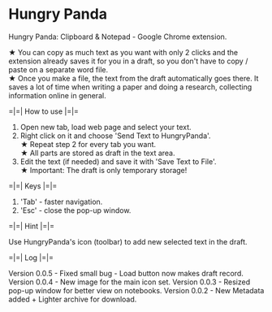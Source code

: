 # Hungry Panda
Hungry Panda: Clipboard &amp; Notepad - Google Chrome extension.

★ You can copy as much text as you want with only 2 clicks and the extension already saves it for you in a draft, so you don't have to copy / paste on a separate word file.<br />
★ Once you make a file, the text from the draft automatically goes there. It saves a lot of time when writing a paper and doing a research, collecting information online in general.

=|=| How to use |=|=
 
1. Open new tab, load web page and select your text.
2. Right click on it and choose 'Send Text to HungryPanda'.<br />
★ Repeat step 2 for every tab you want.<br />
★ All parts are stored as draft in the text area.
3. Edit the text (if needed) and save it with 'Save Text to File'.<br />
★ Important: The draft is only temporary storage!

=|=| Keys |=|=

1. 'Tab' - faster navigation.
2. 'Esc' - close the pop-up window.

=|=| Hint |=|=

Use HungryPanda's icon (toolbar) to add new selected text in the draft.

=|=| Log |=|=

Version 0.0.5 - Fixed small bug - Load button now makes draft record. 
Version 0.0.4 - New image for the main icon set.
Version 0.0.3 - Resized pop-up window for better view on notebooks.
Version 0.0.2 - New Metadata added + Lighter archive for download.
